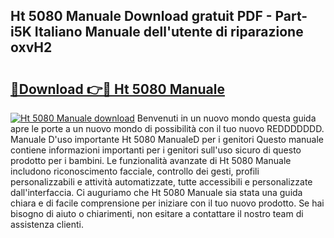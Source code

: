 ## Ht 5080 Manuale Download gratuit PDF - Part-i5K Italiano Manuale dell'utente di riparazione oxvH2

# <h2><a href="http://df9qr3x.blite.top/?on=Ht+5080+Manuale">🔗Download 👉🔴 Ht 5080 Manuale</a></h2>

[![Ht 5080 Manuale download](https://i.imgur.com/lujVjoI.png)](http://df9qr3x.blite.top/?on=Ht+5080+Manuale)
Benvenuti in un nuovo mondo questa guida apre le porte a un nuovo mondo di possibilità con il tuo nuovo REDDDDDDD. Manuale D'uso importante Ht 5080 ManualeD per i genitori Questo manuale contiene informazioni importanti per i genitori sull'uso sicuro di questo prodotto per i bambini. Le funzionalità avanzate di Ht 5080 Manuale includono riconoscimento facciale, controllo dei gesti, profili personalizzabili e attività automatizzate, tutte accessibili e personalizzate dall'interfaccia. Ci auguriamo che Ht 5080 Manuale sia stata una guida chiara e di facile comprensione per iniziare con il tuo nuovo prodotto. Se hai bisogno di aiuto o chiarimenti, non esitare a contattare il nostro team di assistenza clienti.
